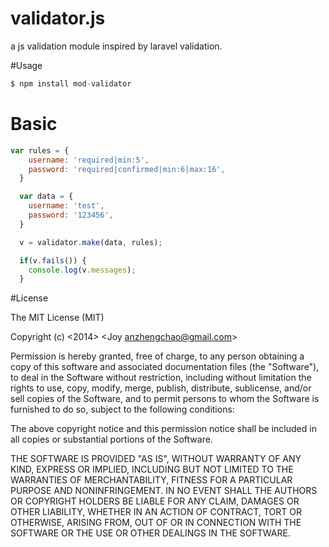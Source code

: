 validator.js
============

a js validation module inspired by laravel validation.

#Usage

```javascript
$ npm install mod-validator
```

# Basic
```javascript
var rules = {
    username: 'required|min:5',
    password: 'required|confirmed|min:6|max:16',
  }

  var data = {
    username: 'test',
    password: '123456',
  }

  v = validator.make(data, rules);

  if(v.fails()) {
    console.log(v.messages);
  }
```


#License

The MIT License (MIT)

Copyright (c) <2014> <Joy anzhengchao@gmail.com>

Permission is hereby granted, free of charge, to any person obtaining a copy
of this software and associated documentation files (the "Software"), to deal
in the Software without restriction, including without limitation the rights
to use, copy, modify, merge, publish, distribute, sublicense, and/or sell
copies of the Software, and to permit persons to whom the Software is
furnished to do so, subject to the following conditions:

The above copyright notice and this permission notice shall be included in
all copies or substantial portions of the Software.

THE SOFTWARE IS PROVIDED "AS IS", WITHOUT WARRANTY OF ANY KIND, EXPRESS OR
IMPLIED, INCLUDING BUT NOT LIMITED TO THE WARRANTIES OF MERCHANTABILITY,
FITNESS FOR A PARTICULAR PURPOSE AND NONINFRINGEMENT. IN NO EVENT SHALL THE
AUTHORS OR COPYRIGHT HOLDERS BE LIABLE FOR ANY CLAIM, DAMAGES OR OTHER
LIABILITY, WHETHER IN AN ACTION OF CONTRACT, TORT OR OTHERWISE, ARISING FROM,
OUT OF OR IN CONNECTION WITH THE SOFTWARE OR THE USE OR OTHER DEALINGS IN
THE SOFTWARE.
